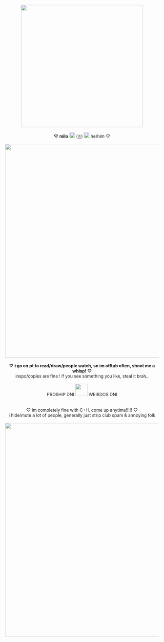 <p align="center">
<img src="https://imgur.com/4f5KVNU.png"width="400px">
<br><br><b>♡ milo</b> <img src="https://imgur.com/FK6OOrC.png" height="18px"> (<a href="https://en.pronouns.page/@GUNSLINGERZ">✮</a>) <img src="https://imgur.com/iErU70c.png" height="18px"> he/him ♡</a><br><br>
  <img src="https://imgur.com/kxVonET.png" width="700px">
  <br><br><b>♡ i go on pt to read/draw/people watch, so im offtab often, shoot me a whisp! ♡</b>
  <br>inspo/copies are fine ! if you see something you like, steal it brah..</a><br><br>
  PROSHIP DNI <img src="https://i.imgur.com/Nk8YzNv.gif" width="40px"></a> WEIRDOS DNI<br><br>
 <br> ♡ im completely fine with C+H, come up anytime!!!!! ♡</b>
  <br>i hide/mute a lot of people, generally just strip club spam & annoying folk<br><br><b>
   <img src="https://imgur.com/kxVonET.png" width="700px">
